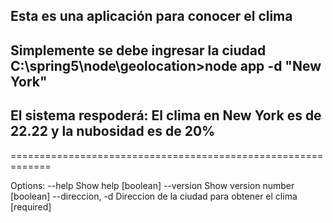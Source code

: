## Esta es una aplicación para conocer el clima

## Simplemente se debe ingresar la ciudad C:\spring5\node\geolocation>node app -d "New York"
## El sistema respoderá: El clima en New York es de 22.22 y la nubosidad es de 20%

=============================================================

Options:
  --help           Show help                                           [boolean]
  --version        Show version number                                 [boolean]
  --direccion, -d  Direccion de la ciudad para obtener el clima       [required]
